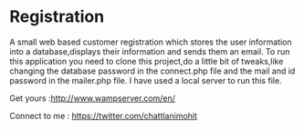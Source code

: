 # Registration
A small web based customer registration which stores the user information into a database,displays their information and sends them an email.
To run this application you need to clone this project,do a little bit of tweaks,like changing the database password in the connect.php file and the mail and id password in the mailer.php file.
I have used a local server to run this file. 

Get yours :http://www.wampserver.com/en/

Connect to me : https://twitter.com/chattlanimohit


